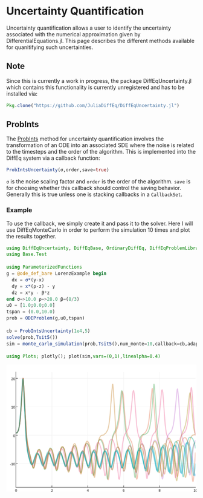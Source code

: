 # Uncertainty Quantification

Uncertainty quantification allows a user to identify the uncertainty
associated with the numerical approximation given by DifferentialEquations.jl.
This page describes the different methods available for quanitifying such
uncertainties.

## Note

Since this is currently a work in progress, the package DiffEqUncertainty.jl which
contains this functionality is currently unregistered and has to be installed via:

```julia
Pkg.clone("https://github.com/JuliaDiffEq/DiffEqUncertainty.jl")
```

## ProbInts

The [ProbInts](http://www2.warwick.ac.uk/fac/sci/statistics/staff/academic-research/girolami/probints)
method for uncertainty quantification involves the transformation of an ODE
into an associated SDE where the noise is related to the timesteps and the order
of the algorithm. This is implemented into the DiffEq system via a callback function:

```julia
ProbIntsUncertainty(σ,order,save=true)
```

`σ` is the noise scaling factor and `order` is the order of the algorithm. `save`
is for choosing whether this callback should control the saving behavior. Generally
this is true unless one is stacking callbacks in a `CallbackSet`.

### Example

To use the callback, we simply create it and pass it to the solver. Here I will
use DiffEqMonteCarlo in order to perform the simulation 10 times and plot the results
together.

```julia
using DiffEqUncertainty, DiffEqBase, OrdinaryDiffEq, DiffEqProblemLibrary, DiffEqMonteCarlo
using Base.Test

using ParameterizedFunctions
g = @ode_def_bare LorenzExample begin
  dx = σ*(y-x)
  dy = x*(ρ-z) - y
  dz = x*y - β*z
end σ=>10.0 ρ=>28.0 β=(8/3)
u0 = [1.0;0.0;0.0]
tspan = (0.0,10.0)
prob = ODEProblem(g,u0,tspan)

cb = ProbIntsUncertainty(1e4,5)
solve(prob,Tsit5())
sim = monte_carlo_simulation(prob,Tsit5(),num_monte=10,callback=cb,adaptive=false,dt=1/10)

using Plots; plotly(); plot(sim,vars=(0,1),linealpha=0.4)
```

![uncertainty](../assets/uncertainty.png)
